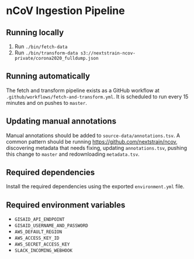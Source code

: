 # nCoV Ingestion Pipeline

## Running locally
1. Run `./bin/fetch-data`
2. Run `./bin/transform-data s3://nextstrain-ncov-private/corona2020_fulldump.json`

## Running automatically
The fetch and transform pipeline exists as a GitHub workflow at `.github/workflows/fetch-and-transform.yml`.
It is scheduled to run every 15 minutes and on pushes to `master`.

## Updating manual annotations
Manual annotations should be added to `source-data/annotations.tsv`. A common pattern should be
running https://github.com/nextstrain/ncov, discovering metadata that needs fixing, updating
`annotations.tsv`, pushing this change to `master` and redownloading `metadata.tsv`.

## Required dependencies
Install the required dependencies using the exported `environment.yml` file.

## Required environment variables
* `GISAID_API_ENDPOINT`
* `GISAID_USERNAME_AND_PASSWORD`
* `AWS_DEFAULT_REGION`
* `AWS_ACCESS_KEY_ID`
* `AWS_SECRET_ACCESS_KEY`
* `SLACK_INCOMING_WEBHOOK`
